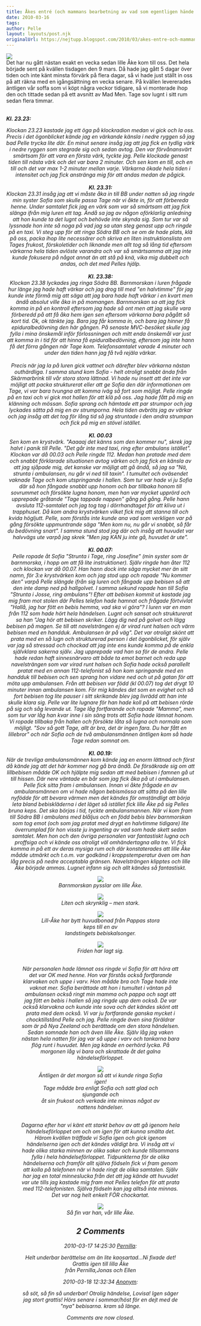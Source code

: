 ```yaml
---
title: Åkes entré (och mammans bearbetning av vad som egentligen hände den där galna natten)
date: 2010-03-16
tags: 	
author: Pelle
layout: layouts/post.njk
originalUrl: https://nejtupp.blogspot.com/2010/03/akes-entre-och-mammans-bearbetning-av.html
---
```


<img src="../../../../img/Andra+dygnet-_MG_0317.jpg"><br>Det har nu gått nästan exakt en vecka sedan lille Åke kom till oss. Det hela började sent på kvällen tisdagen den 9 mars. Då hade jag gått 5 dagar över tiden och inte känt minsta förvärk på flera dagar, så vi hade just ställt in oss på att räkna med en igångsättning en vecka senare. På kvällen levererades äntligen vår soffa som vi köpt några veckor tidigare, så vi monterade ihop den och tittade sedan på ett avsnitt av Mad Men. Tage sov lugnt i sitt rum sedan flera timmar.<br><br><div style="text-align: center; font-style: italic;"><div style="text-align: left;"><span style="font-weight: bold;">Kl. 23.23:</figcaption>
</figure></div>Klockan 23.23 kastade jag ett öga på klockradion medan vi gick och la oss. Precis i det ögonblicket kände jag en värkande känsla i nedre ryggen så jag bad Pelle trycka lite där. En minut senare insåg jag att jag fick en tydlig värk i nedre ryggen som stegrade sig och sedan avtog. Den var förvånansvärt smärtsam för att vara en första värk, tyckte jag. Pelle klockade genast tiden till nästa värk och det var bara 2 minuter. Och sen kom en till, och en till och det var max 1-2 minuter mellan varje. Värkarna ökade hela tiden i intensitet och jag fick anstränga mig för att andas medan de pågick.<br><br><span style="font-weight: bold; font-style: italic;">Kl. 23.31:</span><br>Klockan 23.31 insåg jag att vi måste åka in till BB under natten så jag ringde min syster Sofia som skulle passa Tage när vi åkte in, för att förbereda henne. Under samtalet fick jag en värk som var så smärtsam att jag fick slänga ifrån mig luren ett tag. Ändå sa jag av någon oförklarlig anledning att hon kunde ta det lugnt och behövde inte skynda sig. Som tur var så lyssnade hon inte så noga på vad jag sa utan steg genast upp och ringde på en taxi. Vi steg upp för att ringa Södra BB och se om de hade plats, klä på oss, packa ihop lite necessärer och skriva en liten instruktionslista om Tages frukost, förskoletider och liknande men allt tog så lång tid eftersom värkarna hela tiden avlöste varandra och var så smärtsamma att jag inte kunde fokusera på något annat än att stå på knä, vika mig dubbelt och andas, och det med Pelles hjälp.<br><br><span style="font-style: italic; font-weight: bold;">Kl. 23.38:</span><br>Klockan 23.38 lyckades jag ringa Södra BB. Barnmorskan i luren frågade hur länge jag hade haft värkar och jag drog till med "en halvtimme" för jag kunde inte förmå mig att säga att jag bara hade haft värkar i en kvart men ändå absolut ville åka in på momangen. Barnmorskan sa att jag fick komma in på en kontroll eftersom jag hade så ont men att jag skulle vara förberedd på att få åka hem igen sen eftersom värkarna bara pågått så kort tid. Ok, ok tänkte jag. Bara jag får komma in, och bara jag hinner få epiduralbedövning den här gången. På senaste MVC-besöket skulle jag fylla i mina önskemål inför förlossningen och mitt enda önskemål var just att komma in i tid för att hinna få epiduralbedövning, eftersom jag inte hann få det förra gången när Tage kom. Telefonsamtalet varade 4 minuter och under den tiden hann jag få två rejäla värkar.<br><br>Precis när jag la på luren gick vattnet och därefter blev värkarna nästan outhärdliga. I samma stund kom Sofia - helt otroligt snabbt ända från Skärmarbrink till vår stora stora lättnad. Vi hade nu insett att det inte var möjligt att packa strukturerat eller att ge Sofia den där informationen om Tage, vi var bara tvungna att komma iväg så fort som möjligt. Pelle ringde på en taxi och vi gick mot hallen för att klä på oss. Jag hade fått på mig en klänning och mössan. Sofia sprang och hämtade ett par strumpor och jag lyckades sätta på mig en av strumporna. Hela tiden avbröts jag av värkar och jag insåg att det tog för lång tid så jag struntade i den andra strumpan och fick på mig en stövel istället.<br><br><span style="font-weight: bold; font-style: italic;">Kl. 00.03</span><br>Sen kom en krystvärk.  "Aaaaaj det känns som den kommer nu", skrek jag halvt i panik till Pelle. "Det går inte med taxi, ring efter ambulans istället". Klockan var då 00.03 och Pelle ringde 112. Medan han pratade med dem och snabbt förklarade situationen avtog värken och jag fick en känsla av att jag sjåpade mig, det kanske var möjligt att gå ändå, så jag sa "Nä, strunta i ambulansen, nu går vi ned till taxin". I tumultet och oväsendet vaknade Tage och kom utspringande i hallen. Som tur var hade vi ju Sofia där så hon fångade snabbt upp honom och bar tillbaka honom till sovrummet och försökte lugna honom, men han var mycket upprörd och upprepade gråtande "Tage tappade nappen" gång på gång. Pelle hann avsluta 112-samtalet och jag tog tag i dörrhandtaget för att kliva ut i trapphuset. Då kom andra krystvärken vilket fick mig att stanna till och kvida högljutt. Pelle, som förstås inte kunde ana vad som verkligen var på gång försökte uppmuntrande säga "Men kom nu, nu går vi snabbt, så får du bedövning snart". I samma stund stod jag där och insåg att huvudet var halvvägs ute varpå jag skrek "Men jag KAN ju inte gå, huvudet är ute".<br><br><span style="font-weight: bold; font-style: italic;">Kl. 00.07:</span><br>Pelle ropade åt Sofia "Strunta i Tage, ring Josefine" (min syster som är barnmorska, i hopp om att få lite instruktioner). Själv ringde han åter 112 och klockan var då 00.07. Han hann dock inte säga mycket mer än sitt namn, för 3:e krystvärken kom och jag stod upp och ropade "Nu kommer den" varpå Pelle slängde ifrån sig luren och fångade upp bebisen så att den inte damp ned på hallgolvet. I samma sekund ropade han till Sofia "Strunta i Josse, ring ambulans"! Efter att bebisen kommit ut kastade jag mig fram mot stolen där Pelles telefon hade hamnat och frågade förtvivlat "Hallå, jag har fött en bebis hemma, vad ska vi göra"? I luren var en man från 112 som hade hört hela händelsen. Lugnt och sansat och strukturerat sa han "Jag hör att bebisen skriker. Lägg dig ned på golvet och lägg bebisen på magen. Se till att navelsträngen ej är virad runt halsen och värm bebisen med en handduk. Ambulansen är på väg". Det var otroligt skönt att prata med en så lugn och strukturerad person i det ögonblicket, för själv var jag så stressad och chockad att jag inte ens kunde komma på de enkla självklara sakerna själv. Jag upprepade vad han sa för de andra. Pelle hade redan haft sinnesnärvaro att både ta emot barnet och reda upp navelsträngen som var virad runt halsen och Sofia hade också parallellt pratat med en annan 112-telefonist så hon kom springande med en handduk till bebisen och sen sprang hon vidare ned och ut på gatan för att möta upp ambulansen. Från att bebisen var född (kl 00.07) tog det drygt 10 minuter innan ambulansen kom. För mig kändes det som en evighet och så fort bebisen tog lite pauser i sitt skrikande blev jag livrädd att han inte skulle klara sig. Pelle var lite lugnare för han hade koll på att bebisen rörde på sig och såg levande ut. Tage låg fortfarande och ropade "Mamma", men som tur var låg han kvar inne i sin säng trots att Sofia hade lämnat honom. Vi ropade tillbaka från hallen och försökte låta så lugna och normala som möjligt. "Sov så gott Tage, allt är bra, det är ingen fara. Du har fått en lillebror" och när Sofia och de två ambulansmännen äntligen kom så hade Tage redan somnat om.<br><br><span style="font-weight: bold; font-style: italic;">Kl. 00.19:</span><br>När de trevliga ambulansmännen kom kände jag en enorm lättnad och först då kände jag att det här kommer nog gå bra ändå. De försäkrade sig om att lillbebisen mådde OK och hjälpte mig sedan att med bebisen i famnen gå ut till hissen. Där nere väntade en bår som jag fick åka på ut i ambulansen. Pelle fick sitta fram i ambulansen. Innan vi åkte frågade en av ambulansmännen om vi hade någon bebismössa att sätta på den lille nyfödde för att bevara värmen men det kändes för omständligt att börja leta bland bebiskläderna i det läget så istället fick lille Åke på sig Pelles bruna keps. Det ska börjas i tid, tyckte ambulansmannen. När vi kom fram till Södra BB i ambulans med blåljus och en född bebis blev barnmorskan som tog emot (och som jag pratat med drygt en halvtimme tidigare) lite överrumplad för hon visste ju ingenting av vad som hade skett sedan samtalet. Men hon och den övriga personalen var fantastiskt lugna och proffsiga och vi kände oss otroligt väl omhändertagna alla tre. Vi fick komma in på ett av deras mysiga rum och där konstaterades att lille Åke mådde utmärkt och t.o.m. var godkänd i kroppstemperatur även om han låg precis på nedre acceptabla gränsen. Navelsträngen klipptes och lille Åke började ammas. Lugnet infann sig och allt kändes så fantastiskt.

<figure>
	<img src="../../../../img/S%C3%B6dra+BB-_MG_0163.jpg">
	<figcaption>Barnmorskan pysslar om lille Åke.</figcaption>
</figure>



<figure>
	<img src="../../../../img/S%C3%B6dra+BB-_MG_0186.jpg">
	<figcaption>Liten och skrynklig – men stark.</figcaption>

<figure>
	<img src="../../../../img/S%C3%B6dra+BB-_MG_0168.jpg">
	<figcaption>Lill-Åke har bytt huvudbonad från Pappas stora keps till en av<br>landstingets bebiskalsonger.</figcaption>
</figure>

<figure>
	<img src="../../../../img/S%C3%B6dra+BB-_MG_0174.jpg">
	<figcaption>Friden har lagt sig.</figcaption>
</figure>

<br>När personalen hade lämnat oss ringde vi Sofia för att höra att det var OK med henne. Hon var förstås också fortfarande klarvaken och uppe i varv. Hon mådde bra och Tage hade inte vaknat mer. Sofia berättade att hon i tumultet i väntan på ambulansen också ringt min mamma och pappa och sagt att jag fött en bebis i hallen så jag ringde upp dem också. De var också klarvakna och kunde inte sova och det kändes skönt att prata med dem också. Vi var ju fortfarande ganska mycket i chocktillstånd Pelle och jag. Pelle ringde även sina föräldrar som är på Nya Zeeland och berättade om den stora händelsen. Sedan somnade han och även lille Åke. Själv låg jag vaken nästan hela natten för jag var så uppe i varv och tankarna bara flög runt i huvudet. Men jag kände en oerhörd lycka. På morgonen låg vi bara och skrattade åt det galna händelseförloppet.<br>

<figure>
	<img src="../../../../img/S%C3%B6dra+BB-_MG_0193.jpg">
	<figcaption>Äntligen är det morgon så att vi kunde ringa Sofia igen!<br>Tage mådde bra enligt Sofia och satt glad och sjungande och<br>åt sin frukost och verkade inte minnas något av nattens händelser.</figcaption>
</figure>

<br>Dagarna efter har vi känt ett starkt behov av att gå igenom hela händelseförloppet om och om igen för att kunna smälta det. Härom kvällen träffade vi Sofia igen och gick igenom händelserna igen och det kändes väldigt bra. Vi insåg att vi hade olika starka minnen av olika saker och kunde tillsammans fylla i hela händelseförloppet. Tidpunkterna för de olika händelserna och framför allt själva födseln fick vi fram genom att kolla på telefonen när vi hade ringt de olika samtalen. Själv har jag en total minneslucka från det att jag kände att huvudet var ute tills jag kastade mig fram mot Pelles telefon för att prata med 112-telefonisten. Själva födseln kan jag alltså inte minnas. Det var nog helt enkelt FÖR chockartat.<br>

<figure>
	<img src="../../../../img/S%C3%B6dra+BB-_MG_0199.jpg">
	<figcaption>Så fin var han, vår lille Åke.</figcaption>
</figure>



<div class="comments">
	<div class="comments-header"><h2>2 Comments</h2></div>
	<div class="comments-body">
			<div class="comment" id="comment-4440807537258050219">
				<p class="comment-header">
					<date datetime="2010-03-17T14:25:30.203+01:00">2010-03-17 14:25:30</date> 
					<a href="undefined" rel="nofollow">Pernilla</a>:
				</p>
				<div class="comment-content"><p>Helt underbar berättelse om än lite kaosartad...Ni fixade det!<br />Grattis igen till lilla Åke <br />från Pernilla,Jonas och Ellen</p></div>
				<div class="comment-footer"></div>
			</div>
			<div class="comment" id="comment-3467739615801036231">
				<p class="comment-header">
					<date datetime="2010-03-18T12:32:34.009+01:00">2010-03-18 12:32:34</date> 
					<a href="undefined" rel="nofollow">Anonym</a>:
				</p>
				<div class="comment-content"><p>så söt, så fin så underbar! Otrolig händelse, Lovisa! Igen säger jag stort grattis! Hörs senare i sommar/höst för en dejt med de "nya" bebisarna. kram så länge.</p></div>
				<div class="comment-footer"></div>
			</div></div>
	<p class="comments-footer"><em>Comments are now closed.</em></p>
</div>